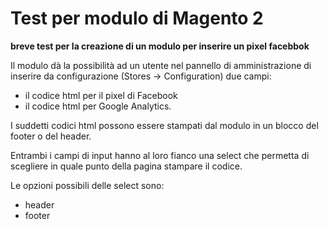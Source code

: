 # Test per modulo di Magento 2

**breve test per la creazione di un modulo per inserire un pixel facebbok**

Il modulo dà la possibilità ad un utente nel pannello di amministrazione di inserire da configurazione (Stores -> Configuration) due campi:

- il codice html per il pixel di Facebook
- il codice html per Google Analytics.

I suddetti codici html possono essere stampati dal modulo in un blocco del footer o del header.

Entrambi i campi di input hanno al loro fianco una select che permetta di scegliere in quale punto della pagina stampare il codice. 

Le opzioni possibili delle select sono:

- header
- footer